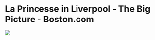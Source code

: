 <!--
id: 76195947
link: http://tumblr.atmos.org/post/76195947/la-princesse-in-liverpool-the-big-picture
slug: la-princesse-in-liverpool-the-big-picture
date: Fri Feb 06 2009 10:05:03 GMT-0800 (PST)
publish: 2009-02-06
tags: 
title: La Princesse in Liverpool - The Big Picture - Boston.com
-->


La Princesse in Liverpool - The Big Picture - Boston.com
========================================================

![](http://www.tumblr.com/photo/1280/atmos/76195947/1/ZyX8UpfynjmppkckvWXl89jK)

